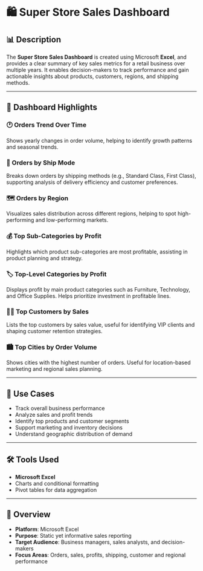 # 🛍️ Super Store Sales Dashboard

## 📊 Description

The **Super Store Sales Dashboard** is created using Microsoft **Excel**, and provides a clear summary of key sales metrics for a retail business over multiple years. It enables decision-makers to track performance and gain actionable insights about products, customers, regions, and shipping methods.

---

## 📌 Dashboard Highlights

### 🕐 Orders Trend Over Time  
Shows yearly changes in order volume, helping to identify growth patterns and seasonal trends.

### 🚚 Orders by Ship Mode  
Breaks down orders by shipping methods (e.g., Standard Class, First Class), supporting analysis of delivery efficiency and customer preferences.

### 🗺️ Orders by Region  
Visualizes sales distribution across different regions, helping to spot high-performing and low-performing markets.

### 💰 Top Sub-Categories by Profit  
Highlights which product sub-categories are most profitable, assisting in product planning and strategy.

### 🏷️ Top-Level Categories by Profit  
Displays profit by main product categories such as Furniture, Technology, and Office Supplies. Helps prioritize investment in profitable lines.

### 🧍‍♂️ Top Customers by Sales  
Lists the top customers by sales value, useful for identifying VIP clients and shaping customer retention strategies.

### 🏙️ Top Cities by Order Volume  
Shows cities with the highest number of orders. Useful for location-based marketing and regional sales planning.

---

## 📌 Use Cases

- Track overall business performance  
- Analyze sales and profit trends  
- Identify top products and customer segments  
- Support marketing and inventory decisions  
- Understand geographic distribution of demand

---

## 🛠️ Tools Used

- **Microsoft Excel**  
- Charts and conditional formatting  
- Pivot tables for data aggregation  
---

## 📂 Overview

- **Platform**: Microsoft Excel  
- **Purpose**: Static yet informative sales reporting  
- **Target Audience**: Business managers, sales analysts, and decision-makers  
- **Focus Areas**: Orders, sales, profits, shipping, customer and regional performance
